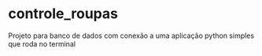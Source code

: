 # controle_roupas
Projeto para banco de dados com conexão a uma aplicação python simples que roda no terminal 
